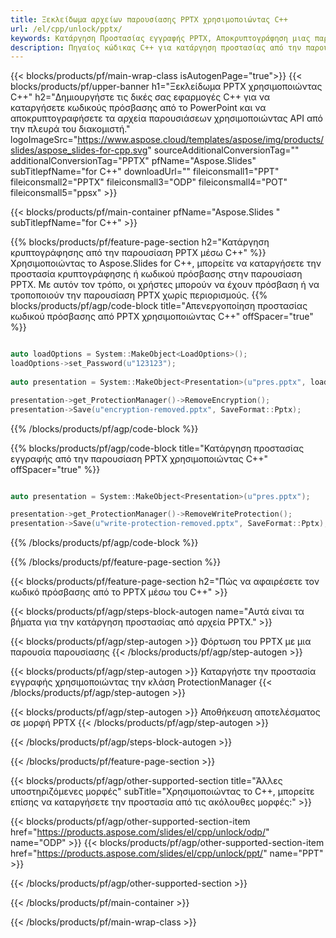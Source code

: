 ```yaml
---
title: Ξεκλείδωμα αρχείων παρουσίασης PPTX χρησιμοποιώντας C++
url: /el/cpp/unlock/pptx/
keywords: Κατάργηση Προστασίας εγγραφής PPTX, Αποκρυπτογράφηση μιας παρουσίασης PPTX, Ξεκλείδωμα PPTX Παρουσίασης, Κατάργηση προστασίας PPTX
description: Πηγαίος κώδικας C++ για κατάργηση προστασίας από την παρουσίαση PPTX.
---
```


{{< blocks/products/pf/main-wrap-class isAutogenPage="true">}}
{{< blocks/products/pf/upper-banner h1="Ξεκλείδωμα PPTX χρησιμοποιώντας C++" h2="Δημιουργήστε τις δικές σας εφαρμογές C++ για να καταργήσετε κωδικούς πρόσβασης από το PowerPoint και να αποκρυπτογραφήσετε τα αρχεία παρουσιάσεων χρησιμοποιώντας API από την πλευρά του διακομιστή." logoImageSrc="https://www.aspose.cloud/templates/aspose/img/products/slides/aspose_slides-for-cpp.svg" sourceAdditionalConversionTag="" additionalConversionTag="PPTX" pfName="Aspose.Slides" subTitlepfName="for C++" downloadUrl="" fileiconsmall1="PPT" fileiconsmall2="PPTX" fileiconsmall3="ODP" fileiconsmall4="POT" fileiconsmall5="ppsx" >}}

{{< blocks/products/pf/main-container pfName="Aspose.Slides " subTitlepfName="for C++" >}}

{{% blocks/products/pf/feature-page-section  h2="Κατάργηση κρυπτογράφησης από την παρουσίαση PPTX μέσω C++" %}}
Χρησιμοποιώντας το Aspose.Slides for C++, μπορείτε να καταργήσετε την προστασία κρυπτογράφησης ή κωδικού πρόσβασης στην παρουσίαση PPTX. Με αυτόν τον τρόπο, οι χρήστες μπορούν να έχουν πρόσβαση ή να τροποποιούν την παρουσίαση PPTX χωρίς περιορισμούς.
{{% blocks/products/pf/agp/code-block title="Απενεργοποίηση προστασίας κωδικού πρόσβασης από PPTX χρησιμοποιώντας C++" offSpacer="true" %}}

```cpp

auto loadOptions = System::MakeObject<LoadOptions>();
loadOptions->set_Password(u"123123");
    
auto presentation = System::MakeObject<Presentation>(u"pres.pptx", loadOptions);

presentation->get_ProtectionManager()->RemoveEncryption();
presentation->Save(u"encryption-removed.pptx", SaveFormat::Pptx);
```

{{% /blocks/products/pf/agp/code-block %}}

{{% blocks/products/pf/agp/code-block title="Κατάργηση προστασίας εγγραφής από την παρουσίαση PPTX χρησιμοποιώντας C++" offSpacer="true" %}}

```cpp

auto presentation = System::MakeObject<Presentation>(u"pres.pptx");

presentation->get_ProtectionManager()->RemoveWriteProtection();
presentation->Save(u"write-protection-removed.pptx", SaveFormat::Pptx);
```

{{% /blocks/products/pf/agp/code-block %}}

{{% /blocks/products/pf/feature-page-section %}}

{{< blocks/products/pf/feature-page-section  h2="Πώς να αφαιρέσετε τον κωδικό πρόσβασης από το PPTX μέσω του C++" >}}

{{< blocks/products/pf/agp/steps-block-autogen name="Αυτά είναι τα βήματα για την κατάργηση προστασίας από αρχεία PPTX." >}}

{{< blocks/products/pf/agp/step-autogen >}}
Φόρτωση του PPTX με μια παρουσία παρουσίασης
{{< /blocks/products/pf/agp/step-autogen >}}

{{< blocks/products/pf/agp/step-autogen >}}
Καταργήστε την προστασία εγγραφής χρησιμοποιώντας την κλάση ProtectionManager
{{< /blocks/products/pf/agp/step-autogen >}}

{{< blocks/products/pf/agp/step-autogen >}}
Αποθήκευση αποτελέσματος σε μορφή PPTX
{{< /blocks/products/pf/agp/step-autogen >}}

{{< /blocks/products/pf/agp/steps-block-autogen >}}

{{< /blocks/products/pf/feature-page-section >}}

{{< blocks/products/pf/agp/other-supported-section title="Άλλες υποστηριζόμενες μορφές" subTitle="Χρησιμοποιώντας το C++, μπορείτε επίσης να καταργήσετε την προστασία από τις ακόλουθες μορφές:" >}}

{{< blocks/products/pf/agp/other-supported-section-item href="https://products.aspose.com/slides/el/cpp/unlock/odp/" name="ODP" >}}
{{< blocks/products/pf/agp/other-supported-section-item href="https://products.aspose.com/slides/el/cpp/unlock/ppt/" name="PPT" >}}


{{< /blocks/products/pf/agp/other-supported-section >}}

{{< /blocks/products/pf/main-container >}}
    
{{< /blocks/products/pf/main-wrap-class >}}